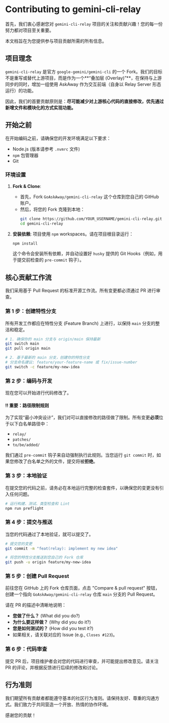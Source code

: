 # Contributing to gemini-cli-relay

首先，我们衷心感谢您对 `gemini-cli-relay` 项目的关注和贡献兴趣！您的每一份努力都对项目至关重要。

本文档旨在为您提供参与项目贡献所需的所有信息。

## 项目理念

`gemini-cli-relay` 是官方 `google-gemini/gemini-cli` 的一个 Fork。我们的目标不是重写或替代上游项目，而是作为一个**“叠加层 (Overlay)”**，在保持与上游同步的同时，增加一组使用 AskAway 作为交互前端（自身以 Relay Server 形态运行）的功能。

因此，我们的首要贡献原则是：**尽可能减少对上游核心代码的直接修改，优先通过新增文件和模块化的方式实现功能。**

## 开始之前

在开始编码之前，请确保您的开发环境满足以下要求：

- Node.js (版本请参考 `.nvmrc` 文件)
- `npm` 包管理器
- Git

### 环境设置

1.  **Fork & Clone**:
    - 首先，Fork `GoAskAway/gemini-cli-relay` 这个仓库到您自己的 GitHub 账户。
    - 然后，将您的 Fork 克隆到本地：
      ```bash
      git clone https://github.com/YOUR_USERNAME/gemini-cli-relay.git
      cd gemini-cli-relay
      ```

2.  **安装依赖**:
    项目使用 `npm` workspaces。请在项目根目录运行：
    ```bash
    npm install
    ```
    这个命令会安装所有依赖，并自动设置好 `husky` 提供的 Git Hooks（例如，用于提交前检查的 `pre-commit` 钩子）。

## 核心贡献工作流

我们采用基于 Pull Request 的标准开源工作流。所有变更都必须通过 PR 进行审查。

### 第 1 步：创建特性分支

所有开发工作都应在特性分支 (Feature Branch) 上进行，以保持 `main` 分支的整洁和稳定。

```bash
# 1. 确保你的 main 分支与 origin/main 保持最新
git switch main
git pull origin main

# 2. 基于最新的 main 分支，创建你的特性分支
# 分支命名建议: feature/your-feature-name 或 fix/issue-number
git switch -c feature/my-new-idea
```

### 第 2 步：编码与开发

现在您可以开始进行代码修改了。

#### **‼️ 重要：路径限制规则**

为了实现“最小冲突设计”，我们对可以直接修改的路径做了限制。所有变更**必须**位于以下白名单路径中：

- `relay/`
- `patches/`
- `to/be/added/`

我们通过 `pre-commit` 钩子来自动强制执行此规则。当您运行 `git commit` 时，如果您修改了白名单之外的文件，提交将被**拒绝**。

### 第 3 步：本地验证

在提交您的代码之前，请务必在本地运行完整的检查套件，以确保您的变更没有引入任何问题。

```bash
# 运行构建、测试、类型检查和 Lint
npm run preflight
```

### 第 4 步：提交与推送

当您的代码通过了本地验证，就可以提交了。

```bash
# 提交您的变更
git commit -m "feat(relay): implement my new idea"

# 将您的特性分支推送到您自己的 Fork 仓库
git push -u origin feature/my-new-idea
```

### 第 5 步：创建 Pull Request

前往您在 GitHub 上的 Fork 仓库页面，点击 "Compare & pull request" 按钮，创建一个指向 `GoAskAway/gemini-cli-relay` 仓库 `main` 分支的 Pull Request。

请在 PR 的描述中清晰地说明：

- **您做了什么？** (What did you do?)
- **为什么要这样做？** (Why did you do it?)
- **您是如何测试的？** (How did you test it?)
- 如果相关，请关联对应的 Issue (e.g., `Closes #123`)。

### 第 6 步：代码审查

提交 PR 后，项目维护者会对您的代码进行审查，并可能提出修改意见。请关注 PR 的评论，并根据反馈进行后续的修改和讨论。

## 行为准则

我们期望所有贡献者都能遵守基本的社区行为准则。请保持友好、尊重的沟通方式。我们致力于共同营造一个开放、热情的协作环境。

感谢您的贡献！
